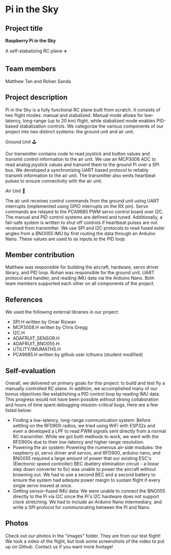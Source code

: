 # Pi in the Sky

## Project title

**Raspberry Pi in the Sky** 

A self-stabalizing RC plane ✈️

## Team members

Matthew Tan and Rohan Sanda

## Project description

Pi in the Sky is a fully functional RC plane built from scratch. It consists of two flight modes: manual and stabalized.
Manual mode allows for low-latency, long-range (up to 20 km) flight, while stabalized mode enables PID-based stabalization
controls. We categorize the various components of our project into two distinct systems: the ground unit and air unit.

_Ground Unit_ 🕹️

Our transmitter contains code to read joystick and button values and transmit control information to the air unit. We use an
MCP3008 ADC to read analog joystick values and transmit them to the ground Pi over a SPI bus. We developed a synchronizing UART
based protocol to reliably transmit information to the air unit. The transmitter also emits heartbeat pulses to ensure connectivity with
the air unit.

_Air Unit_ 🎈

The air unit receives control commands from the ground unit using UART interrupts (implemented using GPIO interrupts on the RX pin).
Servo commands are relayed to the PCA9685 PWM servo control board over I2C. The manual and PID control systems are defined and
tuned. Additionally, a fail-safe system is written to shut off controls if heartbeat pulses are not received from transmitter. We
use SPI and I2C protocols to read fused euler angles from a BNO055 IMU by first routing the data through an Arduino Nano. These
values are used to as inputs to the PID loop.

## Member contribution

Matthew was responsible for building the aircraft, hardware, servo driver library, and PID loop. Rohan was responsible for the ground unit, UART protocol and handler, and reading IMU data via the Arduino Nano. Both team members supported each other on all components of the project.

## References

We used the following external libraries in our project:

- SPI.H written by Omar Rizwan
- MCP3008.H written by Chris Gregg
- I2C.H
- ADAFRUIT_SENSOR.H
- ADAFRUIT_BNO055.H
- UTILITY/IMUMATHS.H
- PCA9685.H written by github user lcthums (student modified)

## Self-evaluation

Overall, we delivered on primary goals for this project: to build and test fly a manually controlled RC plane. In addition, we
accomplished many of our bonus objectives like establishing a PID control loop by reading IMU data. This progress would not have
been possible without strong collaboration and hours of time spent debugging mission-critical bugs. Here are a few listed below:

- Finding a low-latency, long-range communication system: Before settling on the RFD900 radios, we tried using WiFi with ESP32s
  and even a developed a LPF to read PWM signals sent directly from a normal RC transmitter. While we got both methods to work,
  we went with the RFD900s due to their low-latency and higher range resolution.
- Powering the air system: Powering the numerous air-side modules: the raspberry pi, servo driver and servos, and RFD900, arduino nano, and BNO055 required a large amount of power that our existing ESC's (Electronic speed controller) BEC (battery elimination circuit - a linear step down converter to 5v) was unable to power the aircraft without browning out. We had to use a second BEC and a second battery to ensure the system had adequte power margin to sustain flight if every single servo moved at once.
- Getting sensor-fused IMU data: We were unable to connect the BNO055 directly to the Pi via I2C since the Pi's I2C hardware does not
  support clock stretching. We had to include an Arduino Nano intermediary, and write a SPI protocol for communicating between the Pi and Nano.

## Photos

Check out our photos in the "images" folder. They are from our test flight! We took a video of the flight, but took some screenshots of the video to put up on Github. Contact us if you want more footage! 
